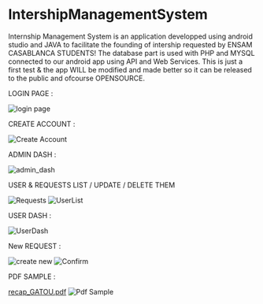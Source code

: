 # IntershipManagementSystem
Internship Management System is an application developped using android studio and JAVA to facilitate the founding of intership requested by ENSAM CASABLANCA STUDENTS! The database part is used with PHP and MYSQL connected to our android app using API and Web Services. This is just a first test &amp; the app WILL be modified and made better so it can be released to the public and ofcourse OPENSOURCE.



LOGIN PAGE : 


![login page](https://user-images.githubusercontent.com/68833853/118071544-82279d80-b397-11eb-9e47-67132f40b2c7.png)



CREATE ACCOUNT : 


![Create Account](https://user-images.githubusercontent.com/68833853/118071560-8b186f00-b397-11eb-989a-1769ac068739.png)



ADMIN DASH : 




![admin_dash](https://user-images.githubusercontent.com/68833853/118071569-8fdd2300-b397-11eb-8913-2083c9b6de60.png)



USER & REQUESTS LIST / UPDATE / DELETE THEM


![Requests](https://user-images.githubusercontent.com/68833853/118071598-9ec3d580-b397-11eb-8b4b-db9efc9d3928.png)
![UserList](https://user-images.githubusercontent.com/68833853/118071599-9ff50280-b397-11eb-9648-e23e359c6efe.png)


USER DASH : 


![UserDash](https://user-images.githubusercontent.com/68833853/118071624-ac795b00-b397-11eb-973f-fc0f8ae2f475.png)


New REQUEST :


![create new](https://user-images.githubusercontent.com/68833853/118071667-bc913a80-b397-11eb-9196-d6217d845e27.png)
![Confirm](https://user-images.githubusercontent.com/68833853/118071671-bdc26780-b397-11eb-925b-4e2c967ddc85.png)


PDF SAMPLE : 


[recap_GATOU.pdf](https://github.com/aminegatou513/IntershipManagementSystem/files/6470128/recap_GATOU.pdf)
![Pdf Sample](https://user-images.githubusercontent.com/68833853/118071688-c6b33900-b397-11eb-8039-b42d6cc94c8b.png)
